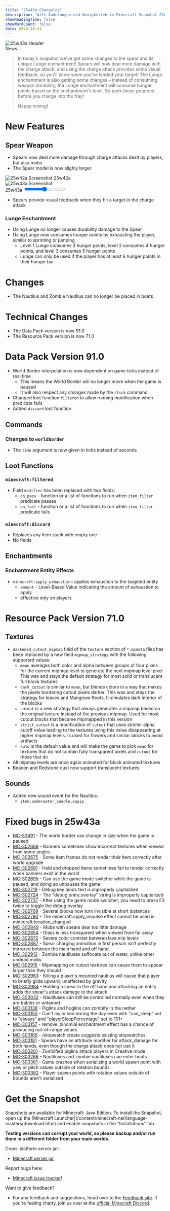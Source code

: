 ```yaml
---
title: "25w43a Changelog"
description: "Alle Änderungen und Neuigkeiten in Minecraft Snapshot 25w43a."
showReadingTime: false
showWordCount: false
date: 2025-10-21
---
```


<div class="mc-header">
  <img src="https://www.minecraft.net/content/dam/minecraftnet/games/minecraft/screenshots/25w43a%201170x500.jpg" alt="25w43a Header" />
  <div class="mc-news-label">News</div>
</div>

<div class="mc-article">

> In today's snapshot we've got some changes to the spear and its unique Lunge
enchantment! Spears will now deal more damage with the charge attack, and
using the charge attack provides some visual feedback, so you'll know when
you've landed your target! The Lunge enchantment is also getting some changes
– instead of consuming weapon durability, the Lunge enchantment will consume
hunger points based on the enchantment's level. So pack those potatoes before
you charge into the fray!
>
> Happy mining!

# New Features

## Spear Weapon

  * Spears now deal more damage through charge attacks dealt by players, but also mobs
  * The Spear model is now slighly larger
  

  <div class="image-comp" style="--max-width: 1339px;">
  <div id="left">
    <img src="/vinc-custom-changelog.github.io/images/25w43a/mace_25w42a.png" alt="25w42a Screenshot" />
    <span class="alt-text-overlay top-left">25w42a</span>
  </div>
  <div id="right">
    <img src="/vinc-custom-changelog.github.io/images/25w43a/mace_25w43a.png" alt="25w43a Screenshot" />
  </div>
  <span class="alt-text-overlay top-right">25w43a</span>
  <input type="range" min="0" max="100" value="50"
    oninput="this.parentNode.style.setProperty('--slider-pos', this.value + '%')">
  </div>

  * Spears provide visual feedback when they hit a target in the charge attack

### Lunge Enchantment

  * Using Lunge no longer causes durability damage to the Spear
  * Using Lunge now consumes hunger points by exhausting the player, similar to sprinting or jumping
    * Level 1 Lunge consumes 3 hunger points, level 2 consumes 4 hunger points, and level 3 consumes 5 hunger points
    * Lunge can only be used if the player has at least 6 hunger points in their hunger bar

# Changes

  * The Nautilus and Zombie Nautilus can no longer be placed in boats

# Technical Changes

  * The Data Pack version is now 91.0
  * The Resource Pack version is now 71.0

# Data Pack Version 91.0

  * World Border interpolation is now dependent on game ticks instead of real time
    * This means the World Border will no longer move when the game is paused
    * It will also respect any changes made by the `/tick` command
  * Changed loot function `filtered` to allow running modification when predicate fails
  * Added `discard` loot function

## Commands

### Changes to `worldborder`

  * The `time` argument is now given in ticks instead of seconds

## Loot Functions

### `minecraft:filtered`

  * Field `modifier` has been replaced with two fields:
    * `on_pass` - function or a list of functions to run when `item_filter` predicate passes
    * `on_fail` - function or a list of functions to run when `item_filter` predicate fails

### `minecraft:discard`

  * Replaces any item stack with empty one
  * No fields

## Enchantments

### Enchantment Entity Effects

  * `minecraft:apply_exhaustion`: applies exhaustion to the targeted entity
    * `amount` - Level-Based Value indicating the amount of exhaustion to apply
    * effective only on players

# Resource Pack Version 71.0

## Textures

  * `darkened_cutout_mipmap` field of the `texture` section of `*.mcmeta` files has been replaced by a new field `mipmap_strategy` with the following supported values:
    * `mean` averages both color and alpha between groups of four pixels for the current mipmap level to generate the next mipmap level pixel. This was and stays the default strategy for most solid or translucent full block textures
    * `dark_cutout` is similar to `mean`, but blends colors in a way that makes the pixels bordering cutout pixels darker. This was and stays the strategy for leaves and Mangrove Roots. It simulates dark interior of the blocks
    * `cutout` is a new strategy that always generates a mipmap based on the original texture instead of the previous mipmap. Used for most cutout blocks that became mipmapped in this version
    * `strict_cutout` is a modification of `cutout` that uses stricter alpha cutoff value leading to the textures using this value disappearing at higher mipmap levels. Is used for flowers and similar blocks to avoid artifacts
    * `auto` is the default value and will make the game to pick `mean` for textures that do not contain fully transparent pixels and `cutout` for those that do
  * All mipmap levels are once again animated for block animated textures
  * Beacon and Redstone dust now support translucent textures

## Sounds

  * Added new sound event for the Nautilus:
    * `item.underwater_saddle.equip`

# Fixed bugs in 25w43a

  * [MC-53491](https://bugs.mojang.com/browse/MC-53491) - The world border can change in size when the game is paused
  * [MC-302669](https://bugs.mojang.com/browse/MC-302669) - Banners sometimes show incorrect textures when viewed from some angles
  * [MC-302675](https://bugs.mojang.com/browse/MC-302675) - Some item frames do not render their item correctly after world upgrade
  * [MC-302691](https://bugs.mojang.com/browse/MC-302691) - Held and dropped items sometimes fail to render correctly when banners exist in the world
  * [MC-302695](https://bugs.mojang.com/browse/MC-302695) - Can use the game mode switcher while the game is paused, and doing so unpauses the game
  * [MC-302719](https://bugs.mojang.com/browse/MC-302719) - Debug key binds text is improperly capitalized
  * [MC-302724](https://bugs.mojang.com/browse/MC-302724) - The "debug.entry.overlay" string is improperly capitalized
  * [MC-302737](https://bugs.mojang.com/browse/MC-302737) - After using the game mode switcher, you need to press F3 twice to toggle the debug overlay
  * [MC-302769](https://bugs.mojang.com/browse/MC-302769) - Several blocks now turn invisible at short distances
  * [MC-302790](https://bugs.mojang.com/browse/MC-302790) - The minecraft:apply_impulse effect cannot be used in minecraft:location_changed
  * [MC-302849](https://bugs.mojang.com/browse/MC-302849) - Mobs with spears deal too little damage
  * [MC-302854](https://bugs.mojang.com/browse/MC-302854) - Glass is less transparent when viewed from far away
  * [MC-302872](https://bugs.mojang.com/browse/MC-302872) - Severe color contrast between lava mip levels
  * [MC-302887](https://bugs.mojang.com/browse/MC-302887) - Spear charging animation in first person isn’t perfectly mirrored between the main hand and off hand
  * [MC-302912](https://bugs.mojang.com/browse/MC-302912) - Zombie nautiluses suffocate out of water, unlike other undead mobs
  * [MC-302915](https://bugs.mojang.com/browse/MC-302915) - Mipmapping on cutout textures can cause them to appear larger than they should
  * [MC-302963](https://bugs.mojang.com/browse/MC-302963) - Killing a player's mounted nautilus will cause that player to briefly glide upward, unaffected by gravity
  * [MC-302984](https://bugs.mojang.com/browse/MC-302984) - Holding a spear in the off hand and attacking an entity adds the spear's attack damage to the attack
  * [MC-303032](https://bugs.mojang.com/browse/MC-303032) - Nautiluses can still be controlled normally even when they are babies or untamed
  * [MC-303138](https://bugs.mojang.com/browse/MC-303138) - Piglins and hoglins can zombify in the nether
  * [MC-303150](https://bugs.mojang.com/browse/MC-303150) - Can't lay in bed during the day even with "can_sleep" set to "always" and "playerSleepPercentage" set to 101+
  * [MC-303157](https://bugs.mojang.com/browse/MC-303157) - remove_binomial enchantment effect has a chance of producing out-of-range values
  * [MC-303166](https://bugs.mojang.com/browse/MC-303166) - /stopwatch create suggests existing stopwatches
  * [MC-303181](https://bugs.mojang.com/browse/MC-303181) - Spears have an attribute modifier for attack_damage for both hands, even though the charge attack does not use it
  * [MC-303201](https://bugs.mojang.com/browse/MC-303201) - Zombified piglins attack players in Creative mode
  * [MC-303266](https://bugs.mojang.com/browse/MC-303266) - Nautiluses and zombie nautiluses can enter boats
  * [MC-303381](https://bugs.mojang.com/browse/MC-303381) - Game crashes when serializing a world spawn point with yaw or pitch values outside of rotation bounds
  * [MC-303382](https://bugs.mojang.com/browse/MC-303382) - Player spawn points with rotation values outside of bounds aren't serialized

# Get the Snapshot

Snapshots are available for Minecraft: Java Edition. To install the Snapshot,
open up the [Minecraft Launcher](/content/minecraft-net/language-
masters/download.html) and enable snapshots in the "Installations" tab.

**Testing versions can corrupt your world, so please backup and/or run them in
a different folder from your main worlds.**

Cross-platform server jar:

  * [Minecraft server jar](https://piston-data.mojang.com/v1/objects/dac322a1091905430e2a6ade129a4915552455d0/server.jar)

Report bugs here:

  * [Minecraft issue tracker](https://bugs.mojang.com/projects/MC/summary)!

Want to give feedback?

  * For any feedback and suggestions, head over to the [Feedback site](https://feedback.minecraft.net/). If you're feeling chatty, join us over at the [official Minecraft Discord](https://discordapp.com/invite/minecraft).





